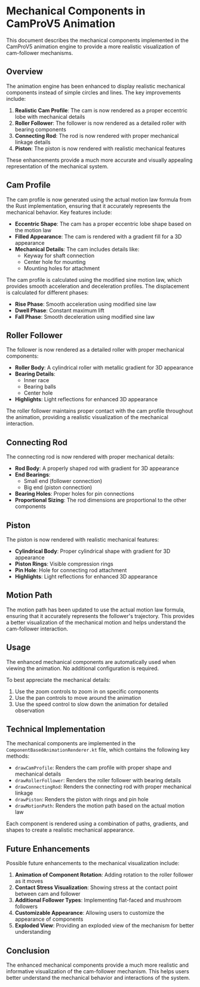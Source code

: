 # Mechanical Components in CamProV5 Animation

This document describes the mechanical components implemented in the CamProV5 animation engine to provide a more realistic visualization of cam-follower mechanisms.

## Overview

The animation engine has been enhanced to display realistic mechanical components instead of simple circles and lines. The key improvements include:

1. **Realistic Cam Profile**: The cam is now rendered as a proper eccentric lobe with mechanical details
2. **Roller Follower**: The follower is now rendered as a detailed roller with bearing components
3. **Connecting Rod**: The rod is now rendered with proper mechanical linkage details
4. **Piston**: The piston is now rendered with realistic mechanical features

These enhancements provide a much more accurate and visually appealing representation of the mechanical system.

## Cam Profile

The cam profile is now generated using the actual motion law formula from the Rust implementation, ensuring that it accurately represents the mechanical behavior. Key features include:

- **Eccentric Shape**: The cam has a proper eccentric lobe shape based on the motion law
- **Filled Appearance**: The cam is rendered with a gradient fill for a 3D appearance
- **Mechanical Details**: The cam includes details like:
  - Keyway for shaft connection
  - Center hole for mounting
  - Mounting holes for attachment

The cam profile is calculated using the modified sine motion law, which provides smooth acceleration and deceleration profiles. The displacement is calculated for different phases:

- **Rise Phase**: Smooth acceleration using modified sine law
- **Dwell Phase**: Constant maximum lift
- **Fall Phase**: Smooth deceleration using modified sine law

## Roller Follower

The follower is now rendered as a detailed roller with proper mechanical components:

- **Roller Body**: A cylindrical roller with metallic gradient for 3D appearance
- **Bearing Details**: 
  - Inner race
  - Bearing balls
  - Center hole
- **Highlights**: Light reflections for enhanced 3D appearance

The roller follower maintains proper contact with the cam profile throughout the animation, providing a realistic visualization of the mechanical interaction.

## Connecting Rod

The connecting rod is now rendered with proper mechanical details:

- **Rod Body**: A properly shaped rod with gradient for 3D appearance
- **End Bearings**: 
  - Small end (follower connection)
  - Big end (piston connection)
- **Bearing Holes**: Proper holes for pin connections
- **Proportional Sizing**: The rod dimensions are proportional to the other components

## Piston

The piston is now rendered with realistic mechanical features:

- **Cylindrical Body**: Proper cylindrical shape with gradient for 3D appearance
- **Piston Rings**: Visible compression rings
- **Pin Hole**: Hole for connecting rod attachment
- **Highlights**: Light reflections for enhanced 3D appearance

## Motion Path

The motion path has been updated to use the actual motion law formula, ensuring that it accurately represents the follower's trajectory. This provides a better visualization of the mechanical motion and helps understand the cam-follower interaction.

## Usage

The enhanced mechanical components are automatically used when viewing the animation. No additional configuration is required.

To best appreciate the mechanical details:

1. Use the zoom controls to zoom in on specific components
2. Use the pan controls to move around the animation
3. Use the speed control to slow down the animation for detailed observation

## Technical Implementation

The mechanical components are implemented in the `ComponentBasedAnimationRenderer.kt` file, which contains the following key methods:

- `drawCamProfile`: Renders the cam profile with proper shape and mechanical details
- `drawRollerFollower`: Renders the roller follower with bearing details
- `drawConnectingRod`: Renders the connecting rod with proper mechanical linkage
- `drawPiston`: Renders the piston with rings and pin hole
- `drawMotionPath`: Renders the motion path based on the actual motion law

Each component is rendered using a combination of paths, gradients, and shapes to create a realistic mechanical appearance.

## Future Enhancements

Possible future enhancements to the mechanical visualization include:

1. **Animation of Component Rotation**: Adding rotation to the roller follower as it moves
2. **Contact Stress Visualization**: Showing stress at the contact point between cam and follower
3. **Additional Follower Types**: Implementing flat-faced and mushroom followers
4. **Customizable Appearance**: Allowing users to customize the appearance of components
5. **Exploded View**: Providing an exploded view of the mechanism for better understanding

## Conclusion

The enhanced mechanical components provide a much more realistic and informative visualization of the cam-follower mechanism. This helps users better understand the mechanical behavior and interactions of the system.